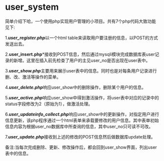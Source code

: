# user_system
简单介绍下哈，一个使用php实现用户管理的小项目。共有7个php代码大致功能见下:

1.***user_register.php***以一个html table来读取用户要注册的信息，以POST的方式发送出去。

2.**user_insert.php***接收到POST信息，然后通过mysqli模块完成数据库表user记录的新增。这里在插入前先检查了用户的主见user_no是否出现在user表中。

3.***user_show.php***主要用来展示user表中的信息。同时也是对每条用户记录进行删、改、激活等操作的菜单。

4.***user_delete.php***响应user_show中的删除操作，删除某个用户的信息。

5.***user_active.php***响应user_show中得到激活操作，将user表中对应的记录中的status字段修改为2（原始为1），做激活处理。

6.***user_updateinfo_collect.php***响应user_show中的更新操作，对指定用户进行信息更新，该php程序通过一个html表单来承载要修改的用户信息。其中表单初始信息内容为根据user_no数据库中所查询的信息，其中user_no只可读不可改。

7.***user_update.php***接收到上述的修改的POST信息然后做数据库update处理。

备注:当每次完成删除、更新、修改操作后，都会回到user_show界面，列出user表中的信息。
